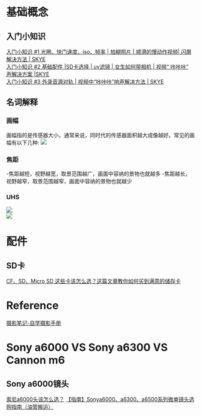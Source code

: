 # 基础概念
## 入门小知识
[入门小知识 #1 光圈、快门速度、iso、帧率 | 拍糊照片 | 顺滑的慢动作视频| 闪屏解决方法 | SKYE](https://www.bilibili.com/video/av17604092)<br>
[入门小知识 #2 基础配件 |SD卡选择 | uv滤镜 | 女生如何带相机 | 视频“ 咔咔咔” 声解决方案 |SKYE](https://www.bilibili.com/video/av17895909)<br>
[入门小知识 #3 外录音源对轨 | 视频中“咔咔咔”响声解决方法 | SKYE](https://www.bilibili.com/video/av21210549)<br>

## 名词解释
### 画幅
画幅指的是传感器大小，通常来说，同时代的传感器面积越大成像越好。常见的画幅有以下几种:
![](http://mmbiz.qpic.cn/mmbiz_jpg/SlzGSgJicOCz4NgYW5seCOsdE8FIiaybqy516Hl5UegmbsXuXVdBJoKeqeEn8G3xGoBvTQibB7rxKz8R4Sj3icOqcw/640?wx_fmt=jpeg&tp=webp&wxfrom=5&wx_lazy=1&wx_co=1)<br>

### 焦距
-焦距越短，视野越宽，取景范围越广，画面中容纳的景物也就越多
-焦距越长，视野越窄，取景范围越窄，画面中容纳的景物也就越少

### UHS
![](https://pic1.zhimg.com/v2-54895a4e481bb13466884a6f2bd3ac57_r.jpg)<br>
![](https://pic2.zhimg.com/v2-051b5df2fb01f8a6b11d474ab6f23878_r.jpg)<br>

# 配件
## SD卡
[CF、SD、Micro SD 这些卡该怎么选？这篇文章教你如何买到满意的储存卡](https://zhuanlan.zhihu.com/p/29774104)<br>

# Reference
[摄影笔记-自学摄影手册](http://www.sybj.com/may.php?c=deLovely&a=courseTable&t=1)

# Sony a6000 VS Sony a6300 VS Cannon m6
## Sony a6000镜头
[索尼a6000头该怎么选？](https://www.zhihu.com/question/271236992/answer/452075172)
[【指南】Sonya6000、a6300、a6500系列微单镜头选购指南（油管搬运）](https://www.bilibili.com/video/av17520106/)

